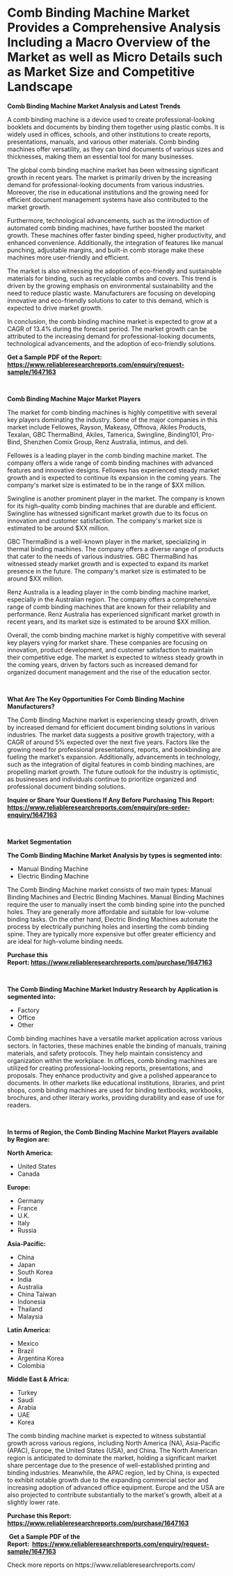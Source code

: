 <p><h1>Comb Binding Machine Market Provides a Comprehensive Analysis Including a Macro Overview of the Market as well as Micro Details such as Market Size and Competitive Landscape</h1></p><p><strong>Comb Binding Machine Market Analysis and Latest Trends</strong></p>
<p><p>A comb binding machine is a device used to create professional-looking booklets and documents by binding them together using plastic combs. It is widely used in offices, schools, and other institutions to create reports, presentations, manuals, and various other materials. Comb binding machines offer versatility, as they can bind documents of various sizes and thicknesses, making them an essential tool for many businesses.</p><p>The global comb binding machine market has been witnessing significant growth in recent years. The market is primarily driven by the increasing demand for professional-looking documents from various industries. Moreover, the rise in educational institutions and the growing need for efficient document management systems have also contributed to the market growth.</p><p>Furthermore, technological advancements, such as the introduction of automated comb binding machines, have further boosted the market growth. These machines offer faster binding speed, higher productivity, and enhanced convenience. Additionally, the integration of features like manual punching, adjustable margins, and built-in comb storage make these machines more user-friendly and efficient.</p><p>The market is also witnessing the adoption of eco-friendly and sustainable materials for binding, such as recyclable combs and covers. This trend is driven by the growing emphasis on environmental sustainability and the need to reduce plastic waste. Manufacturers are focusing on developing innovative and eco-friendly solutions to cater to this demand, which is expected to drive market growth.</p><p>In conclusion, the comb binding machine market is expected to grow at a CAGR of 13.4% during the forecast period. The market growth can be attributed to the increasing demand for professional-looking documents, technological advancements, and the adoption of eco-friendly solutions.</p></p>
<p><strong>Get a Sample PDF of the Report:&nbsp; <a href="https://www.reliableresearchreports.com/enquiry/request-sample/1647163">https://www.reliableresearchreports.com/enquiry/request-sample/1647163</a></strong></p>
<p>&nbsp;</p>
<p><strong>Comb Binding Machine Major Market Players</strong></p>
<p><p>The market for comb binding machines is highly competitive with several key players dominating the industry. Some of the major companies in this market include Fellowes, Rayson, Makeasy, Offnova, Akiles Products, Texalan, GBC ThermaBind, Akiles, Tamerica, Swingline, Binding101, Pro-Bind, Shenzhen Comix Group, Renz Australia, intimus, and deli.</p><p>Fellowes is a leading player in the comb binding machine market. The company offers a wide range of comb binding machines with advanced features and innovative designs. Fellowes has experienced steady market growth and is expected to continue its expansion in the coming years. The company's market size is estimated to be in the range of $XX million.</p><p>Swingline is another prominent player in the market. The company is known for its high-quality comb binding machines that are durable and efficient. Swingline has witnessed significant market growth due to its focus on innovation and customer satisfaction. The company's market size is estimated to be around $XX million.</p><p>GBC ThermaBind is a well-known player in the market, specializing in thermal binding machines. The company offers a diverse range of products that cater to the needs of various industries. GBC ThermaBind has witnessed steady market growth and is expected to expand its market presence in the future. The company's market size is estimated to be around $XX million.</p><p>Renz Australia is a leading player in the comb binding machine market, especially in the Australian region. The company offers a comprehensive range of comb binding machines that are known for their reliability and performance. Renz Australia has experienced significant market growth in recent years, and its market size is estimated to be around $XX million.</p><p>Overall, the comb binding machine market is highly competitive with several key players vying for market share. These companies are focusing on innovation, product development, and customer satisfaction to maintain their competitive edge. The market is expected to witness steady growth in the coming years, driven by factors such as increased demand for organized document management and the rise of the education sector.</p></p>
<p>&nbsp;</p>
<p><strong>What Are The Key Opportunities For Comb Binding Machine Manufacturers?</strong></p>
<p><p>The Comb Binding Machine market is experiencing steady growth, driven by increased demand for efficient document binding solutions in various industries. The market data suggests a positive growth trajectory, with a CAGR of around 5% expected over the next five years. Factors like the growing need for professional presentations, reports, and bookbinding are fueling the market's expansion. Additionally, advancements in technology, such as the integration of digital features in comb binding machines, are propelling market growth. The future outlook for the industry is optimistic, as businesses and individuals continue to prioritize organized and professional document binding solutions.</p></p>
<p><strong>Inquire or Share Your Questions If Any Before Purchasing This Report: <a href="https://www.reliableresearchreports.com/enquiry/pre-order-enquiry/1647163">https://www.reliableresearchreports.com/enquiry/pre-order-enquiry/1647163</a></strong></p>
<p>&nbsp;</p>
<p><strong>Market Segmentation</strong></p>
<p><strong>The Comb Binding Machine Market Analysis by types is segmented into:</strong></p>
<p><ul><li>Manual Binding Machine</li><li>Electric Binding Machine</li></ul></p>
<p><p>The Comb Binding Machine market consists of two main types: Manual Binding Machines and Electric Binding Machines. Manual Binding Machines require the user to manually insert the comb binding spine into the punched holes. They are generally more affordable and suitable for low-volume binding tasks. On the other hand, Electric Binding Machines automate the process by electrically punching holes and inserting the comb binding spine. They are typically more expensive but offer greater efficiency and are ideal for high-volume binding needs.</p></p>
<p><strong>Purchase this Report:&nbsp;<a href="https://www.reliableresearchreports.com/purchase/1647163">https://www.reliableresearchreports.com/purchase/1647163</a></strong></p>
<p>&nbsp;</p>
<p><strong>The Comb Binding Machine Market Industry Research by Application is segmented into:</strong></p>
<p><ul><li>Factory</li><li>Office</li><li>Other</li></ul></p>
<p><p>Comb binding machines have a versatile market application across various sectors. In factories, these machines enable the binding of manuals, training materials, and safety protocols. They help maintain consistency and organization within the workplace. In offices, comb binding machines are utilized for creating professional-looking reports, presentations, and proposals. They enhance productivity and give a polished appearance to documents. In other markets like educational institutions, libraries, and print shops, comb binding machines are used for binding textbooks, workbooks, brochures, and other literary works, providing durability and ease of use for readers.</p></p>
<p>&nbsp;</p>
<p><strong>In terms of Region, the Comb Binding Machine Market Players available by Region are:</strong></p>
<p>
    <p> <strong> North America: </strong>
        <ul>
            <li>United States</li>
            <li>Canada</li>
        </ul>
        </p> 
    <p> <strong> Europe: </strong>
        <ul>
            <li>Germany</li>
            <li>France</li>
            <li>U.K.</li>
            <li>Italy</li>
            <li>Russia</li>
        </ul>
        </p> 
    <p> <strong> Asia-Pacific: </strong>
        <ul>
            <li>China</li>
            <li>Japan</li>
            <li>South Korea</li>
            <li>India</li>
            <li>Australia</li>
            <li>China Taiwan</li>
            <li>Indonesia</li>
            <li>Thailand</li>
            <li>Malaysia</li>
        </ul>
        </p> 
    <p> <strong> Latin America: </strong>
        <ul>
            <li>Mexico</li>
            <li>Brazil</li>
            <li>Argentina Korea</li>
            <li>Colombia</li>
        </ul>
        </p> 
    <p> <strong> Middle East & Africa: </strong>
        <ul>
            <li>Turkey</li>
            <li>Saudi</li>
            <li>Arabia</li>
            <li>UAE</li>
            <li>Korea</li>
        </ul>
    </p>
    </p>
<p><p>The comb binding machine market is expected to witness substantial growth across various regions, including North America (NA), Asia-Pacific (APAC), Europe, the United States (USA), and China. The North American region is anticipated to dominate the market, holding a significant market share percentage due to the presence of well-established printing and binding industries. Meanwhile, the APAC region, led by China, is expected to exhibit notable growth due to the expanding commercial sector and increasing adoption of advanced office equipment. Europe and the USA are also projected to contribute substantially to the market's growth, albeit at a slightly lower rate.</p></p>
<p><strong>Purchase this Report: <a href="https://www.reliableresearchreports.com/purchase/1647163">https://www.reliableresearchreports.com/purchase/1647163</a></strong></p>
<p>&nbsp;<strong>Get a Sample PDF of the Report:&nbsp;&nbsp;<a href="https://www.reliableresearchreports.com/enquiry/request-sample/1647163">https://www.reliableresearchreports.com/enquiry/request-sample/1647163</a></strong></p>
<p><strong></strong></p>
<p>Check more reports on https://www.reliableresearchreports.com/</p>